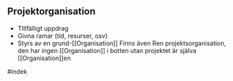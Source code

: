 ## Projektorganisation
- TIllfälligt uppdrag
- Givna ramar (tid, resurser, osv)
- Styrs av en grund-[[Organisation]]
Finns även Ren projektsorganisation, den har ingen [[Organisation]] i botten utan projektet är själva [[Organisation]]en


#indek